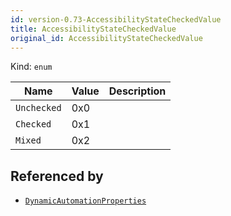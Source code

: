 ```yaml
---
id: version-0.73-AccessibilityStateCheckedValue
title: AccessibilityStateCheckedValue
original_id: AccessibilityStateCheckedValue
---
```


Kind: `enum`

| Name |  Value | Description |
|--|--|--|
|`Unchecked` | 0x0  |  |
|`Checked` | 0x1  |  |
|`Mixed` | 0x2  |  |


## Referenced by
- [`DynamicAutomationProperties`](DynamicAutomationProperties)
